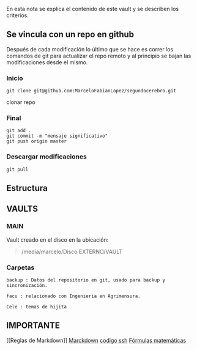En esta nota se explica el contenido de este vault y se describen los criterios.
## Se vincula con un repo en github

Después de cada modificación lo último que se hace es correr los comandos de git para actualizar el repo remoto y al principio se bajan las modificaciones desde el mismo.

### Inicio
```shell
git clone git@github.com:MarceloFabianLopez/segundocerebro.git 
```

clonar repo

### Final

```shell
git add .
git commit -m "mensaje significativo"
git push origin master
```

### Descargar modificaciones
```shell
git pull
```
## Estructura


## VAULTS

### MAIN

Vault creado en el disco en la ubicación:
>/media/marcelo/Disco EXTERNO/VAULT

### Carpetas

	backup : Datos del repositorio en git, usado para backup y sincronización.

	facu : relacionado con Ingenieria en Agrimensura.

	Cele : temas de hijita
	
## IMPORTANTE
[[Reglas de Markdown]]
[Marckdown](https://markdown.es/)
[codigo ssh](https://stackoverflow.com/questions/20303826/highlight-bash-shell-code-in-markdown-files)
[Fórmulas matemáticas](https://www.math-linux.com/latex-26/faq/latex-faq/)

